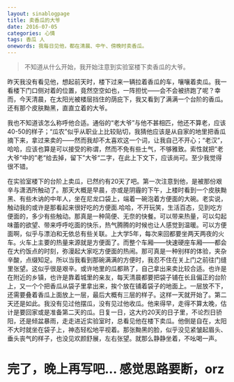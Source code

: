 ```yaml
---
layout: sinablogpage
title: 卖香瓜的大爷
date: 2016-07-05
categories: 心情 
tags: 香瓜 人
onewords: 我每日见他，都在清晨、中午、傍晚时卖香瓜。
---
```

> 不知道从什么开始，我开始注意到实验室楼下卖香瓜的大爷。

昨天我没有看见他，想起前天时，楼下过来一辆拉着香瓜的车，嚷嚷着卖瓜。我一看楼下门口侧对着的位置，竟然空空如也，一阵担忧——会不会被挤跑了呢？幸而，今天清晨，在太阳光被楼层挡住的荫庇下，我又看到了满满一个台阶的香瓜。还有那个皮肤黝黑，直直立着的大爷。

我也不知道该怎么称呼他合适。通俗的“老大爷”与他不甚相匹，他还不算老，应该40-50的样子；“瓜农”似乎从职业上比较贴切，我猜他应该是从自家的地里把香瓜摘下来，拿过来卖的——然而我却不太喜欢这一个词，让我自己不开心；“老汉”，哈哈，应该也算是可以接受的称谓，然而不免有些土气，不够雅致。索性就把”老大爷“中的”老“给去掉，留下”大爷“二字，在此上下文下，应该尚可。至少我觉得很不错。

在实验室楼下的台阶上卖瓜，已然约有20天了吧。第一次注意到他，是被那份艰辛与潇洒所触动了。那天大概是早晨，亦或是阴霾的下午，上楼时看到一个皮肤黝黑、有些木讷的中年人，坐在尼龙口袋上，端着一碗泡着方便面的大碗。老实说，触动我的或许是那看起来很好吃的方便面.哈哈，不开玩笑，生活百态，见到吃方便面的，多少有些触动。那真是一种简便、无奈的快餐。可以带来热量，可以勾起味蕾的欲望、带来呼呼吃面的快乐，热气腾腾的时候也让人感觉到温暖。可以方便面啊，似乎与漂泊和无依总有些关联。上大学5年，每次来回都要坐两天两夜的火车。火车上主要的热量来源就是方便面了。而整个车厢——快速硬座车厢——都会在大约饭点的时刻，弥漫起大家吃方便面的热闹。那可真是一种别样的体验，夹杂辛酸，点缀知足。所以当我看到那碗满满的方便时，我忍不住在关上门之前往门缝里张望。这似乎很是艰辛。或许地里的瓜都熟了，自己拿出来卖比较合适。也许是在附近的乡镇，也许是靠着城里的亲友，每天清晨都要把袋子铺在长且偏正的台阶上，又一个个把香瓜从袋子里拿出来，挨个放在铺着袋子的地面上。一层放不下，还需要叠着香瓜上面放上一层，最后大概有三层的样子。这样一天就开始了。第二天还是如此。我没有见过他摆瓜，没有见过他收瓜。他来得早，走得不算太晚，估计是要回家或是准备第二天的瓜。日复一日，这大约20天的日子里，不论烈日骄阳，还是倾盆暴雨，走走进近实验室时，总看见他在楼下卖瓜。他倒是自在，太阳不大时就坐在袋子上，神态轻松地平视着。那张黝黑的脸，似乎没见紧皱起眉头、垂头丧气的样子，也没见欢颜舒展，左右张望。就那么静静坐着，不吆喝一声。

# 完了，晚上再写吧... 感觉思路要断，orz
